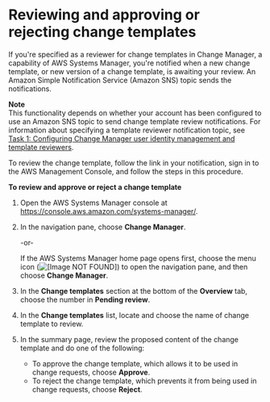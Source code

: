 # Reviewing and approving or rejecting change templates<a name="change-templates-review"></a>

If you're specified as a reviewer for change templates in Change Manager, a capability of AWS Systems Manager, you're notified when a new change template, or new version of a change template, is awaiting your review\. An Amazon Simple Notification Service \(Amazon SNS\) topic sends the notifications\.

**Note**  
This functionality depends on whether your account has been configured to use an Amazon SNS topic to send change template review notifications\. For information about specifying a template reviewer notification topic, see [Task 1: Configuring Change Manager user identity management and template reviewers](change-manager-account-setup.md#cm-configure-account-task-1)\.

To review the change template, follow the link in your notification, sign in to the AWS Management Console, and follow the steps in this procedure\.

**To review and approve or reject a change template**

1. Open the AWS Systems Manager console at [https://console\.aws\.amazon\.com/systems\-manager/](https://console.aws.amazon.com/systems-manager/)\.

1. In the navigation pane, choose **Change Manager**\.

   \-or\-

   If the AWS Systems Manager home page opens first, choose the menu icon \(![\[Image NOT FOUND\]](http://docs.aws.amazon.com/systems-manager/latest/userguide/images/menu-icon-small.png)\) to open the navigation pane, and then choose **Change Manager**\.

1. In the **Change templates** section at the bottom of the **Overview** tab, choose the number in **Pending review**\.

1. In the **Change templates** list, locate and choose the name of change template to review\.

1. In the summary page, review the proposed content of the change template and do one of the following:
   + To approve the change template, which allows it to be used in change requests, choose **Approve**\.
   + To reject the change template, which prevents it from being used in change requests, choose **Reject**\.